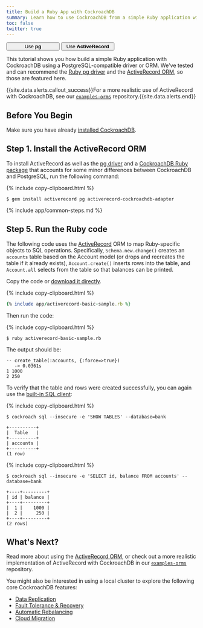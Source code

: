 ```yaml
---
title: Build a Ruby App with CockroachDB
summary: Learn how to use CockroachDB from a simple Ruby application with the ActiveRecord ORM.
toc: false
twitter: true
---
```


<div class="filters filters-big clearfix">
    <a href="build-a-ruby-app-with-cockroachdb.html"><button style="width: 28%" class="filter-button">Use <strong>pg</strong></button></a>
    <a href="build-a-ruby-app-with-cockroachdb-activerecord.html"><button style="width: 28%" class="filter-button current">Use <strong>ActiveRecord</strong></button></a>
</div>

This tutorial shows you how build a simple Ruby application with CockroachDB using a PostgreSQL-compatible driver or ORM. We've tested and can recommend the [Ruby pg driver](https://rubygems.org/gems/pg) and the [ActiveRecord ORM](http://guides.rubyonrails.org/active_record_basics.html), so those are featured here.

{{site.data.alerts.callout_success}}For a more realistic use of ActiveRecord with CockroachDB, see our <a href="https://github.com/cockroachdb/examples-orms"><code>examples-orms</code></a> repository.{{site.data.alerts.end}}

<div id="toc"></div>

## Before You Begin

Make sure you have already [installed CockroachDB](install-cockroachdb.html).

## Step 1. Install the ActiveRecord ORM

To install ActiveRecord as well as the [pg driver](https://rubygems.org/gems/pg) and a [CockroachDB Ruby package](https://github.com/cockroachdb/activerecord-cockroachdb-adapter) that accounts for some minor differences between CockroachDB and PostgreSQL, run the following command:

{% include copy-clipboard.html %}
~~~ shell
$ gem install activerecord pg activerecord-cockroachdb-adapter
~~~

{% include app/common-steps.md %}

## Step 5. Run the Ruby code

The following code uses the [ActiveRecord](http://guides.rubyonrails.org/active_record_basics.html) ORM to map Ruby-specific objects to SQL operations. Specifically, `Schema.new.change()` creates an `accounts` table based on the Account model (or drops and recreates the table if it already exists), `Account.create()` inserts rows into the table, and `Account.all` selects from the table so that balances can be printed.

Copy the code or
<a href="https://raw.githubusercontent.com/cockroachdb/docs/master/_includes/app/activerecord-basic-sample.rb" download>download it directly</a>.

{% include copy-clipboard.html %}
~~~ ruby
{% include app/activerecord-basic-sample.rb %}
~~~

Then run the code:

{% include copy-clipboard.html %}
~~~ shell
$ ruby activerecord-basic-sample.rb
~~~

The output should be:

~~~ shell
-- create_table(:accounts, {:force=>true})
   -> 0.0361s
1 1000
2 250
~~~

To verify that the table and rows were created successfully, you can again use the [built-in SQL client](use-the-built-in-sql-client.html):

{% include copy-clipboard.html %}
~~~ shell
$ cockroach sql --insecure -e 'SHOW TABLES' --database=bank
~~~

~~~
+----------+
|  Table   |
+----------+
| accounts |
+----------+
(1 row)
~~~

{% include copy-clipboard.html %}
~~~ shell
$ cockroach sql --insecure -e 'SELECT id, balance FROM accounts' --database=bank
~~~

~~~
+----+---------+
| id | balance |
+----+---------+
|  1 |    1000 |
|  2 |     250 |
+----+---------+
(2 rows)
~~~

## What's Next?

Read more about using the [ActiveRecord ORM](http://guides.rubyonrails.org/active_record_basics.html), or check out a more realistic implementation of ActiveRecord with CockroachDB in our [`examples-orms`](https://github.com/cockroachdb/examples-orms) repository.

You might also be interested in using a local cluster to explore the following core CockroachDB features:

- [Data Replication](demo-data-replication.html)
- [Fault Tolerance & Recovery](demo-fault-tolerance-and-recovery.html)
- [Automatic Rebalancing](demo-automatic-rebalancing.html)
- [Cloud Migration](demo-cloud-migration.html)
